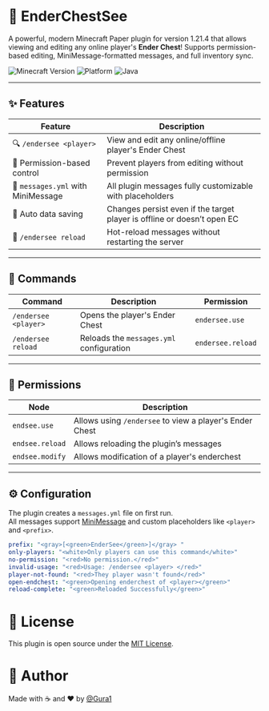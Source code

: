 # 🧱 EnderChestSee

A powerful, modern Minecraft Paper plugin for version 1.21.4 that allows viewing and editing any online player's **Ender Chest**!
Supports permission-based editing, MiniMessage-formatted messages, and full inventory sync.

![Minecraft Version](https://img.shields.io/badge/Minecraft-1.21.4-green)
![Platform](https://img.shields.io/badge/Platform-Paper-blue)
![Java](https://img.shields.io/badge/Java-17%2B-orange)

---

## ✨ Features

| Feature                             | Description                                                                 |
|-------------------------------------|-----------------------------------------------------------------------------|
| 🔍 `/endersee <player>`             | View and edit any online/offline player's Ender Chest                       |
| 🚫 Permission-based control         | Prevent players from editing without permission                             |
| 🧾 `messages.yml` with MiniMessage | All plugin messages fully customizable with placeholders                     |
| 💾 Auto data saving                 | Changes persist even if the target player is offline or doesn’t open EC     |
| 🔁 `/endersee reload`              | Hot-reload messages without restarting the server                           |

---

## 🧰 Commands

| Command                  | Description                                      | Permission             |
|--------------------------|--------------------------------------------------|------------------------|
| `/endersee <player>`     | Opens the player's Ender Chest                   | `endersee.use`         |
| `/endersee reload`       | Reloads the `messages.yml` configuration         | `endersee.reload`      |

---

## 🔐 Permissions

| Node                | Description                                             |
|---------------------|---------------------------------------------------------|
| `endsee.use`      | Allows using `/endersee` to view a player's Ender Chest   |
| `endsee.reload`   | Allows reloading the plugin’s messages                    |
| `endsee.modify`   | Allows modification of a player's enderchest              |

---

## ⚙️ Configuration

The plugin creates a `messages.yml` file on first run.  
All messages support [MiniMessage](https://docs.advntr.dev/minimessage/format.html) and custom placeholders like `<player>` and `<prefix>`.

```yaml
prefix: "<gray>[<green>EnderSee</green>]</gray> "
only-players: "<white>Only players can use this command</white>"
no-permission: "<red>No permission.</red>"
invalid-usage: "<red>Usage: /endersee <player> </red>"
player-not-found: "<red>They player wasn't found</red>"
open-endchest: "<green>Opening enderchest of <player></green>"
reload-complete: "<green>Reloaded Successfully</green>"
```

# 📜 License

This plugin is open source under the [MIT License](https://opensource.org/license/mit).

# 👤 Author
Made with ☕ and ❤️ by [@Gura1](https://github.com/Guradev)

